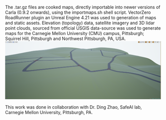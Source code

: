 The <map>.tar.gz files are cooked maps, directly importable into newer versions of Carla (0.9.2 onwards), using the importmaps.sh shell script.
VectorZero RoadRunner plugin an Unreal Engine 4.21 was used to generation of maps and static assets. Elevation (topology) data, satellite imagery and 3D lidar point clouds, sourced from official USGIS data-source was used to generate maps for the Carnegie Mellon University (CMU) campus, Pittsburgh; Squirrel Hill, Pittsburgh and Northwest Pittsburgh, PA, USA.
![alt text](https://github.com/aroongta/Carla_Controller/blob/master/Media/Buggy_Track1_1.png)
  
This work was done in collaboration with Dr. Ding Zhao, SafeAI lab, Carnegie Mellon University, Pittsburgh, PA.
